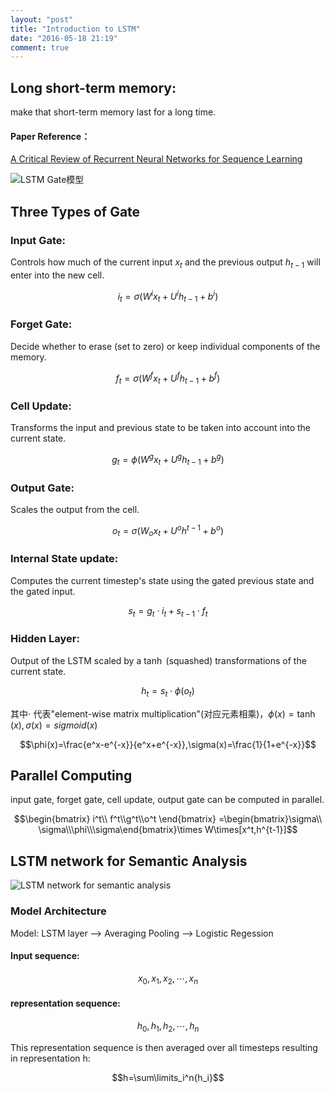 ```yaml
---
layout: "post"
title: "Introduction to LSTM"
date: "2016-05-18 21:19"
comment: true
---
```

## Long short-term memory:

make that short-term memory last for a long time.


#### Paper Reference：
[A Critical Review of Recurrent Neural Networks for Sequence Learning](http://arxiv.org/pdf/1506.00019)

![LSTM Gate模型](http://deeplearning.net/tutorial/_images/lstm_memorycell.png)

## Three Types of Gate

### Input Gate:
Controls how much of the current input $x_t$ and the previous output $h_{t-1}$ will enter into the new cell.

$$i_t=\sigma(W^i x_t+U^i h_{t-1}+b^i)$$

### Forget Gate:
Decide whether to erase (set to zero) or keep individual components of the memory.

$$f_t=\sigma(W^f x_t+U^f h_{t-1}+b^f)$$

### Cell Update:
Transforms the input and previous state to be taken into account into the current state.

$$g_t=\phi(W^g x_t+U^g h_{t-1}+b^g)$$

### Output Gate:
Scales the output from the cell.

$$o_t=\sigma(W_o x_t+U^o h^{t-1}+b^o)$$

### Internal State update:
Computes the current timestep's state using the gated previous state and the gated input.

$$s_t=g_t\cdot i_t+s_{t-1}\cdot f_t$$

### Hidden Layer:
Output of the LSTM scaled by a $\tanh$ (squashed) transformations of the current state.

$$h_t=s_t\cdot \phi(o_t)$$

其中$\cdot$ 代表"element-wise matrix multiplication"(对应元素相乘)，$\phi(x)=\tanh(x),\sigma(x)=sigmoid(x)$

$$\phi(x)=\frac{e^x-e^{-x}}{e^x+e^{-x}},\sigma(x)=\frac{1}{1+e^{-x}}$$

## Parallel Computing

input gate, forget gate, cell update, output gate can be computed in parallel.

$$\begin{bmatrix} i^t\\ f^t\\g^t\\o^t \end{bmatrix} =\begin{bmatrix}\sigma\\ \sigma\\\phi\\\sigma\end{bmatrix}\times W\times[x^t,h^{t-1}]$$


## LSTM network for Semantic Analysis

![LSTM network for semantic analysis](http://deeplearning.net/tutorial/_images/lstm.png)

### Model Architecture
Model: LSTM layer --> Averaging Pooling --> Logistic Regession

#### Input sequence:

$$x_0,x_1,x_2,\cdots,x_n$$

#### representation sequence:

$$h_0,h_1,h_2,\cdots,h_n$$

This representation sequence is then averaged over all timesteps resulting in representation h:

$$h=\sum\limits_i^n{h_i}$$
